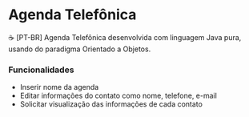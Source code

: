 # Agenda Telefônica
☕ [PT-BR] Agenda Telefônica desenvolvida com linguagem Java pura, usando do paradigma Orientado a Objetos.

### Funcionalidades
* Inserir nome da agenda
* Editar informações do contato como nome, telefone, e-mail
* Solicitar visualização das informações de cada contato
